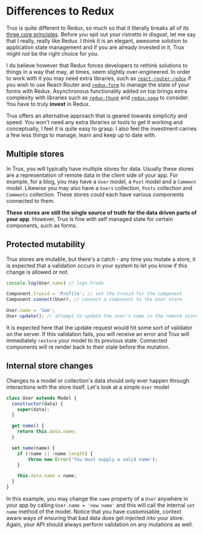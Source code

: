 # Differences to Redux

Trux is quite different to Redux, so much so that it literally breaks all of its [three core principles](http://redux.js.org/docs/introduction/ThreePrinciples.html). Before you spit out your ristretto in disgust, let me say that I really, really like Redux. I think it is an elegant, awesome solution to application state management and if you are already invested in it, Trux might not be the right choice for you.

I do believe however that Redux forces developers to rethink solutions to things in a way that may, at times, seem slightly over-engineered. In order to work with it you may need extra libraries, such as [`react-router-redux`](https://github.com/reactjs/react-router-redux) if you wish to use React-Router and [`redux-form`](http://redux-form.com/6.6.3/) to manage the state of your forms with Redux. Asynchronous functionality added on top brings extra complexity with libraries such as [`redux-thunk`](https://github.com/gaearon/redux-thunk) and [`redux-saga`](https://github.com/redux-saga/redux-saga) to consider. You have to truly **invest** in Redux.

Trux offers an alternative approach that is geared towards simplicity and speed. You won't need any extra libraries or tools to get it working and conceptually, I feel it is quite easy to grasp. I also feel the investment carries a few less things to manage, learn and keep up to date with.

## Multiple stores

In Trux, you will typically have multiple stores for data. Usually these stores are a representation of remote data in the client side of your app. For example, for a blog, you may have a `User` model, a `Post` model and a `Comment` model. Likewise you may also have a `Users` collection, `Posts` collection and `Comments` collection. These stores could each have various components connected to them.

**These stores** **are** **still the single source of truth** **for the data driven parts of your app**. However, Trux is fine with self managed state for certain components, such as forms.

## Protected mutability

Trux stores are mutable, but there's a catch - any time you mutate a store, it is expected that a validation occurs in your system to let you know if this change is allowed or not.

```js
console.log(User.name) // logs Frodo

Component.truxid = 'Profile'; // set the truxid for the component
Component.connect(User); // connect a component to the User store

User.name = 'Sam';
User.update(); // attempt to update the user's name in the remote store
```

It is expected here that the update request would hit some sort of validator on the server. If this validation fails, you will receive an error and Trux will immediately `restore` your model to its previous state. Connected components will re render back to their state before the mutation.

## Internal store changes

Changes to a model or collection's data should only ever happen through interactions with the store itself. Let's look at a simple `User` model

```js
class User extends Model {
  constructor(data) {
    super(data);
  }

  get name() {
    return this.data.name;
  }

  set name(name) {
    if (!name || !name.length) {
        throw new Error('You must supply a valid name');
    }

    this.data.name = name;
  }
}
```

In this example, you may change the `name` property of a `User` anywhere in your app by calling `User.name = 'new name'` and this will call the internal `set name` method of the model. Notice that you have customisable, context aware ways of ensuring that bad data does get injected into your store. Again, your API should always perform validation on any mutations as well.

